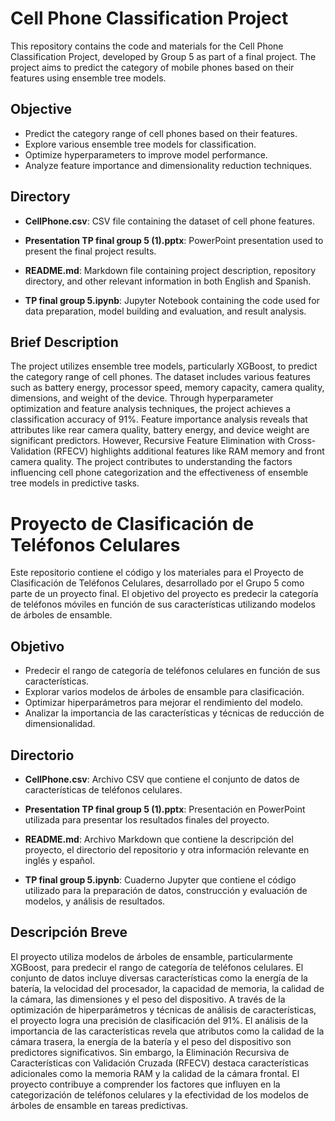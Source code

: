 # Cell Phone Classification Project

This repository contains the code and materials for the Cell Phone Classification Project, developed by Group 5 as part of a final project. The project aims to predict the category of mobile phones based on their features using ensemble tree models.

## Objective
- Predict the category range of cell phones based on their features.
- Explore various ensemble tree models for classification.
- Optimize hyperparameters to improve model performance.
- Analyze feature importance and dimensionality reduction techniques.

## Directory

- **CellPhone.csv**: CSV file containing the dataset of cell phone features.
  
- **Presentation TP final group 5 (1).pptx**: PowerPoint presentation used to present the final project results.

- **README.md**: Markdown file containing project description, repository directory, and other relevant information in both English and Spanish.

- **TP final group 5.ipynb**: Jupyter Notebook containing the code used for data preparation, model building and evaluation, and result analysis.

## Brief Description
The project utilizes ensemble tree models, particularly XGBoost, to predict the category range of cell phones. The dataset includes various features such as battery energy, processor speed, memory capacity, camera quality, dimensions, and weight of the device. Through hyperparameter optimization and feature analysis techniques, the project achieves a classification accuracy of 91%. Feature importance analysis reveals that attributes like rear camera quality, battery energy, and device weight are significant predictors. However, Recursive Feature Elimination with Cross-Validation (RFECV) highlights additional features like RAM memory and front camera quality. The project contributes to understanding the factors influencing cell phone categorization and the effectiveness of ensemble tree models in predictive tasks.

# Proyecto de Clasificación de Teléfonos Celulares

Este repositorio contiene el código y los materiales para el Proyecto de Clasificación de Teléfonos Celulares, desarrollado por el Grupo 5 como parte de un proyecto final. El objetivo del proyecto es predecir la categoría de teléfonos móviles en función de sus características utilizando modelos de árboles de ensamble.

## Objetivo
- Predecir el rango de categoría de teléfonos celulares en función de sus características.
- Explorar varios modelos de árboles de ensamble para clasificación.
- Optimizar hiperparámetros para mejorar el rendimiento del modelo.
- Analizar la importancia de las características y técnicas de reducción de dimensionalidad.

## Directorio

- **CellPhone.csv**: Archivo CSV que contiene el conjunto de datos de características de teléfonos celulares.
  
- **Presentation TP final group 5 (1).pptx**: Presentación en PowerPoint utilizada para presentar los resultados finales del proyecto.

- **README.md**: Archivo Markdown que contiene la descripción del proyecto, el directorio del repositorio y otra información relevante en inglés y español.

- **TP final group 5.ipynb**: Cuaderno Jupyter que contiene el código utilizado para la preparación de datos, construcción y evaluación de modelos, y análisis de resultados.

## Descripción Breve
El proyecto utiliza modelos de árboles de ensamble, particularmente XGBoost, para predecir el rango de categoría de teléfonos celulares. El conjunto de datos incluye diversas características como la energía de la batería, la velocidad del procesador, la capacidad de memoria, la calidad de la cámara, las dimensiones y el peso del dispositivo. A través de la optimización de hiperparámetros y técnicas de análisis de características, el proyecto logra una precisión de clasificación del 91%. El análisis de la importancia de las características revela que atributos como la calidad de la cámara trasera, la energía de la batería y el peso del dispositivo son predictores significativos. Sin embargo, la Eliminación Recursiva de Características con Validación Cruzada (RFECV) destaca características adicionales como la memoria RAM y la calidad de la cámara frontal. El proyecto contribuye a comprender los factores que influyen en la categorización de teléfonos celulares y la efectividad de los modelos de árboles de ensamble en tareas predictivas.
